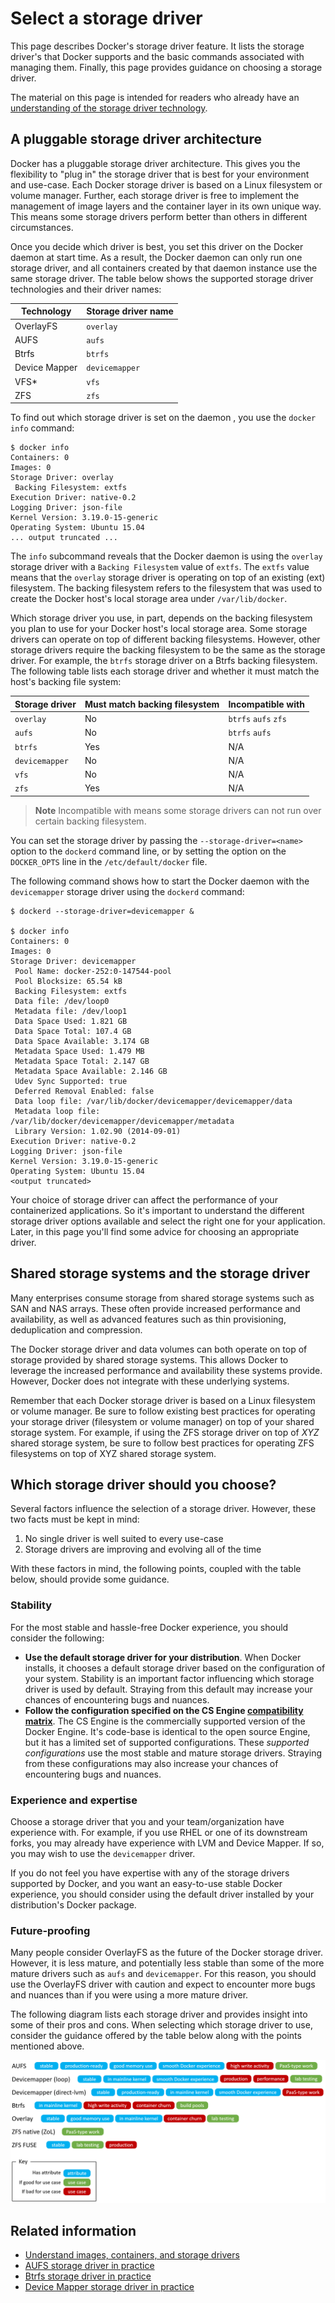 <!--[metadata]>
+++
title = "Select a storage driver"
description = "Learn how select the proper storage driver for your container."
keywords = ["container, storage, driver, AUFS, btfs, devicemapper,zvfs"]
[menu.main]
parent = "engine_driver"
weight = -1
+++
<![end-metadata]-->

# Select a storage driver

This page describes Docker's storage driver feature. It lists the storage
driver's that Docker supports and the basic commands associated with managing
them. Finally, this page provides guidance on choosing a storage driver.

The material on this page is intended for readers who already have an
[understanding of the storage driver technology](imagesandcontainers.md).

## A pluggable storage driver architecture

Docker has a pluggable storage driver architecture. This gives you the
flexibility to "plug in" the storage driver that is best for your environment
and use-case. Each Docker storage driver is based on a Linux filesystem or
volume manager. Further, each storage driver is free to implement the
management of image layers and the container layer in its own unique way. This
means some storage drivers perform better than others in different
circumstances.

Once you decide which driver is best, you set this driver on the Docker daemon
at start time. As a result, the Docker daemon can only run one storage driver,
and all containers created by that daemon instance use the same storage driver.
 The table below shows the supported storage driver technologies and their
driver names:

|Technology    |Storage driver name  |
|--------------|---------------------|
|OverlayFS     |`overlay`            |
|AUFS          |`aufs`               |
|Btrfs         |`btrfs`              |
|Device Mapper |`devicemapper`       |
|VFS*          |`vfs`                |
|ZFS           |`zfs`                |

To find out which storage driver is set on the daemon , you use the
`docker info` command:

    $ docker info
    Containers: 0
    Images: 0
    Storage Driver: overlay
     Backing Filesystem: extfs
    Execution Driver: native-0.2
    Logging Driver: json-file
    Kernel Version: 3.19.0-15-generic
    Operating System: Ubuntu 15.04
    ... output truncated ...

The `info` subcommand reveals that the Docker daemon is using the `overlay`
storage driver with a `Backing Filesystem` value of `extfs`. The `extfs` value
means that the `overlay` storage driver is operating on top of an existing
(ext) filesystem. The backing filesystem refers to the filesystem that was used
 to create the Docker host's local storage area under `/var/lib/docker`.

Which storage driver you use, in part, depends on the backing filesystem you
plan to use for your Docker host's local storage area. Some storage drivers can
 operate on top of different backing filesystems. However, other storage
drivers require the backing filesystem to be the same as the storage driver.
For example, the `btrfs` storage driver on a Btrfs backing filesystem. The
following table lists each storage driver and whether it must match the host's
backing file system:

|Storage driver |Must match backing filesystem |Incompatible with   |
|---------------|------------------------------|--------------------|
|`overlay`      |No                            |`btrfs` `aufs` `zfs`|
|`aufs`         |No                            |`btrfs` `aufs`      |
|`btrfs`        |Yes                           |   N/A              |
|`devicemapper` |No                            |   N/A              |
|`vfs`          |No                            |   N/A              |
|`zfs`          |Yes                           |   N/A              |


> **Note**
> Incompatible with means some storage drivers can not run over certain backing
> filesystem.

You can set the storage driver by passing the `--storage-driver=<name>` option
to the `dockerd` command line, or by setting the option on the
`DOCKER_OPTS` line in the `/etc/default/docker` file.

The following command shows how to start the Docker daemon with the
`devicemapper` storage driver using the `dockerd` command:

    $ dockerd --storage-driver=devicemapper &

    $ docker info
    Containers: 0
    Images: 0
    Storage Driver: devicemapper
     Pool Name: docker-252:0-147544-pool
     Pool Blocksize: 65.54 kB
     Backing Filesystem: extfs
     Data file: /dev/loop0
     Metadata file: /dev/loop1
     Data Space Used: 1.821 GB
     Data Space Total: 107.4 GB
     Data Space Available: 3.174 GB
     Metadata Space Used: 1.479 MB
     Metadata Space Total: 2.147 GB
     Metadata Space Available: 2.146 GB
     Udev Sync Supported: true
     Deferred Removal Enabled: false
     Data loop file: /var/lib/docker/devicemapper/devicemapper/data
     Metadata loop file: /var/lib/docker/devicemapper/devicemapper/metadata
     Library Version: 1.02.90 (2014-09-01)
    Execution Driver: native-0.2
    Logging Driver: json-file
    Kernel Version: 3.19.0-15-generic
    Operating System: Ubuntu 15.04
    <output truncated>

Your choice of storage driver can affect the performance of your containerized
applications. So it's important to understand the different storage driver
options available and select the right one for your application. Later, in this
 page you'll find some advice for choosing an appropriate driver.

## Shared storage systems and the storage driver

Many enterprises consume storage from shared storage systems such as SAN and
NAS arrays. These often provide increased performance and availability, as well
 as advanced features such as thin provisioning, deduplication and compression.

The Docker storage driver and data volumes can both operate on top of storage
provided by shared storage systems. This allows Docker to leverage the
increased performance and availability these systems provide. However, Docker
does not integrate with these underlying systems.

Remember that each Docker storage driver is based on a Linux filesystem or
volume manager. Be sure to follow existing best practices for operating your
storage driver (filesystem or volume manager) on top of your shared storage
system. For example, if using the ZFS storage driver on top of *XYZ* shared
storage system, be sure to follow best practices for operating ZFS filesystems
on top of XYZ shared storage system.

## Which storage driver should you choose?

Several factors influence the selection of a storage driver. However, these two
 facts must be kept in mind:

1. No single driver is well suited to every use-case
2. Storage drivers are improving and evolving all of the time

With these factors in mind, the following points, coupled with the table below,
 should provide some guidance.

### Stability
For the most stable and hassle-free Docker experience, you should consider the
following:

- **Use the default storage driver for your distribution**. When Docker
installs, it chooses a default storage driver based on the configuration of
your system. Stability is an important factor influencing which storage driver
is used by default. Straying from this default may increase your chances of
encountering bugs and nuances.
- **Follow the configuration specified on the CS Engine
[compatibility matrix](https://www.docker.com/compatibility-maintenance)**. The
 CS Engine is the commercially supported version of the Docker Engine. It's
code-base is identical to the open source Engine, but it has a limited set of
supported configurations. These *supported configurations* use the most stable
and mature storage drivers. Straying from these configurations may also
increase your chances of encountering bugs and nuances.

### Experience and expertise

Choose a storage driver that you and your team/organization have experience
with. For example, if you use RHEL or one of its downstream forks, you may
already have experience with LVM and Device Mapper. If so, you may wish to use
the `devicemapper` driver.

If you do not feel you have expertise with any of the storage drivers supported
 by Docker, and you want an easy-to-use stable Docker experience, you should
consider using the default driver installed by your distribution's Docker
package.

### Future-proofing

Many people consider OverlayFS as the future of the Docker storage driver.
However, it is less mature, and potentially less stable than some of the more
mature drivers such as `aufs` and `devicemapper`.  For this reason, you should
use the OverlayFS driver with caution and expect to encounter more bugs and
nuances than if you were using a more mature driver.

The following diagram lists each storage driver and provides insight into some
of their pros and cons. When selecting which storage driver to use, consider
the guidance offered by the table below along with the points mentioned above.

![](images/driver-pros-cons.png)


## Related information

* [Understand images, containers, and storage drivers](imagesandcontainers.md)
* [AUFS storage driver in practice](aufs-driver.md)
* [Btrfs storage driver in practice](btrfs-driver.md)
* [Device Mapper storage driver in practice](device-mapper-driver.md)
